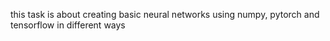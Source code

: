 this task is about creating basic neural networks using numpy, pytorch and tensorflow in different ways
